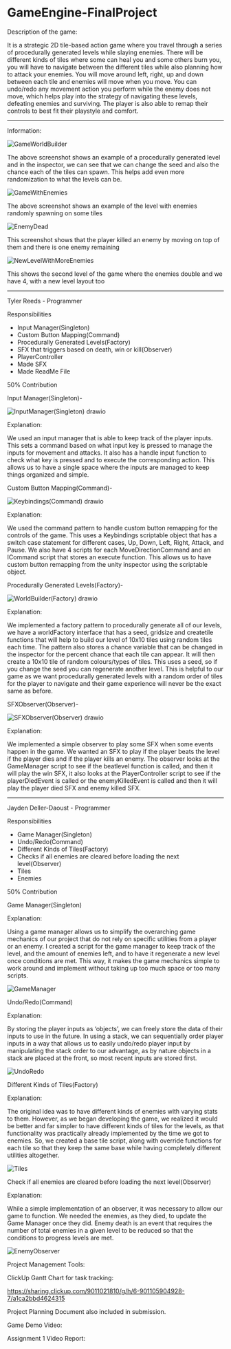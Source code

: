 # GameEngine-FinalProject

Description of the game:

It is a strategic 2D tile-based action game where you travel through a series of procedurally generated levels while slaying enemies. There will be different kinds of tiles where some can heal you and some others burn you, you will have to navigate between the different tiles while also planning how to attack your enemies.  You will move around left, right, up and down between each tile and enemies will move when you move. You can undo/redo any movement action you perform while the enemy does not move, which helps play into the strategy of navigating these levels, defeating enemies and surviving. The player is also able to remap their controls to best fit their playstyle and comfort. 

------

Information: 

![GameWorldBuilder](https://github.com/user-attachments/assets/758254c6-4e61-4cf9-8ece-19b921792bb6)

The above screenshot shows an example of a procedurally generated level and in the inspector, we can see that we can change the seed and also the chance each of the tiles can spawn. This helps add even more randomization to what the levels can be. 

![GameWithEnemies](https://github.com/user-attachments/assets/6ba67168-67d8-464a-8982-6feb4129f191)

The above screenshot shows an example of the level with enemies randomly spawning on some tiles 

![EnemyDead](https://github.com/user-attachments/assets/2fc8df02-0a49-4685-9678-a1d5f940c588)

This screenshot shows that the player killed an enemy by moving on top of them and there is one enemy remaining

![NewLevelWithMoreEnemies](https://github.com/user-attachments/assets/ea24e118-0f53-4c15-ac49-e43e98a6110f)

This shows the second level of the game where the enemies double and we have 4, with a new level layout too

------

Tyler Reeds - Programmer

Responsibilities 
- Input Manager(Singleton)
- Custom Button Mapping(Command)
- Procedurally Generated Levels(Factory)
- SFX that triggers based on death, win or kill(Observer)
- PlayerController
- Made SFX
- Made ReadMe File 

50% Contribution

Input Manager(Singleton)- 

![InputManager(Singleton) drawio](https://github.com/user-attachments/assets/e993e304-b95f-4743-bb9f-2b733c47486e)

Explanation: 

We used an input manager that is able to keep track of the player inputs. This sets a command based on what input key is pressed to manage the inputs for movement and attacks. It also has a handle input function to check what key is pressed and to execute the corresponding action. This allows us to have a single space where the inputs are managed to keep things organized and simple. 

Custom Button Mapping(Command)-

![Keybindings(Command) drawio](https://github.com/user-attachments/assets/3aaab762-c401-46c1-9ab1-b058060d693b)

Explanation:

We used the command pattern to handle custom button remapping for the controls of the game. This uses a Keybindings scriptable object that has a switch case statement for different cases, Up, Down, Left, Right, Attack, and Pause. We also have 4 scripts for each MoveDirectionCommand and an ICommand script that stores an execute function. This allows us to have custom button remapping from the unity inspector using the scriptable object. 

Procedurally Generated Levels(Factory)-

![WorldBuilder(Factory) drawio](https://github.com/user-attachments/assets/dfec4358-1cca-4e73-9617-2db8c1da99ce)

Explanation:

We implemented a factory pattern to procedurally generate all of our levels, we have a worldFactory interface that has a seed, gridsize and createtile functions that will help to build our level of 10x10 tiles using random tiles each time. The pattern also stores a chance variable that can be changed in the inspector for the percent chance that each tile can appear. It will then create a 10x10 tile of random colours/types of tiles. This uses a seed, so if you change the seed you can regenerate another level. This is helpful to our game as we want procedurally generated levels with a random order of tiles for the player to navigate and their game experience will never be the exact same as before. 

SFXObserver(Observer)- 

![SFXObserver(Observer) drawio](https://github.com/user-attachments/assets/c57cfcb0-c38b-4f14-a89d-53a36f6b5b9c)

Explanation:

We implemented a simple observer to play some SFX when some events happen in the game. We wanted an SFX to play if the player beats the level if the player dies and if the player kills an enemy. The observer looks at the GameManager script  to see if the beatlevel function is called, and then it will play the win SFX, it also looks at the PlayerController script to see if the playerDiedEvent is called or the enemyKilledEvent is called and then it will play the player died SFX and enemy killed SFX. 

------

Jayden Deller-Daoust - Programmer

Responsibilities 
- Game Manager(Singleton)
- Undo/Redo(Command)
- Different Kinds of Tiles(Factory)
- Checks if all enemies are cleared before loading the next level(Observer)
- Tiles
- Enemies 

50% Contribution

Game Manager(Singleton)

Explanation: 

Using a game manager allows us to simplify the overarching game mechanics of our project that do not rely on specific utilities from a player or an enemy. I created a script for the game manager to keep track of the level, and the amount of enemies left, and to have it regenerate a new level once conditions are met. This way, it makes the game mechanics simple to work around and implement without taking up too much space or too many scripts.

![GameManager](https://github.com/user-attachments/assets/1cdd3268-553c-4c25-ab1e-174d6354346a)

Undo/Redo(Command)

Explanation:

By storing the player inputs as ‘objects’, we can freely store the data of their inputs to use in the future. In using a stack, we can sequentially order player inputs in a way that allows us to easily undo/redo player input by manipulating the stack order to our advantage, as by nature objects in a stack are placed at the front, so most recent inputs are stored first.

![UndoRedo](https://github.com/user-attachments/assets/5ae3608a-353f-4b22-bd37-d1945152b5e0)

Different Kinds of Tiles(Factory)

Explanation:

The original idea was to have different kinds of enemies with varying stats to them. However, as we began developing the game, we realized it would be better and far simpler to have different kinds of tiles for the levels, as that functionality was practically already implemented by the time we got to enemies. So, we created a base tile script, along with override functions for each tile so that they keep the same base while having completely different utilities altogether.

![Tiles](https://github.com/user-attachments/assets/1582dfd3-455b-48db-b49d-719faffe5618)

Check if all enemies are cleared before loading the next level(Observer)

Explanation: 

While a simple implementation of an observer, it was necessary to allow our game to function. We needed the enemies, as they died, to update the Game Manager once they did. Enemy death is an event that requires the number of total enemies in a given level to be reduced so that the conditions to progress levels are met.

![EnemyObserver](https://github.com/user-attachments/assets/a6b9b3e3-dca4-479b-bb14-663762799b97)

Project Management Tools: 

ClickUp Gantt Chart for task tracking:

https://sharing.clickup.com/9011021810/g/h/6-901105904928-7/a1ca2bbd4624315

Project Planning Document also included in submission.

Game Demo Video:



Assignment 1 Video Report: 


